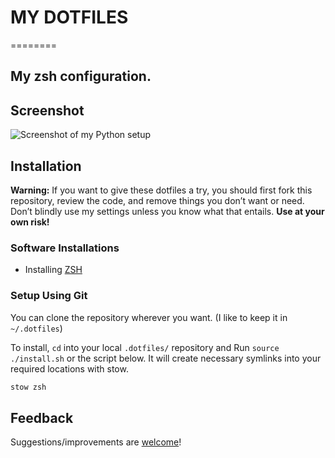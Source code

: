 # MY DOTFILES
========

My zsh configuration.
---

## Screenshot

![Screenshot of my Python setup](https://github.com/iSushil/.dotfiles/blob/master/assets/zsh.png)

## Installation

**Warning:** If you want to give these dotfiles a try, you should first fork this repository, review the code, and remove things you don’t want or need. Don’t blindly use my settings unless you know what that entails. **Use at your own risk!**

### Software Installations
- Installing [ZSH](https://github.com/robbyrussell/oh-my-zsh/wiki/Installing-ZSH)

### Setup Using Git

You can clone the repository wherever you want. (I like to keep it in `~/.dotfiles`)

To install, `cd` into your local `.dotfiles/` repository and Run `source ./install.sh` or the script below. It will create necessary symlinks into your required locations with stow.

```bash
stow zsh
```

## Feedback

Suggestions/improvements are [welcome](https://github.com/iSushil/.dotfiles/issues)!
